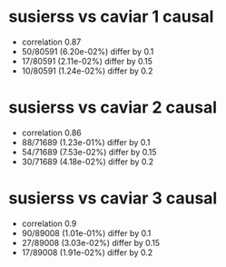# susierss vs caviar  1 causal

- correlation 0.87
- 50/80591 (6.20e-02%) differ by 0.1
- 17/80591 (2.11e-02%) differ by 0.15
- 10/80591 (1.24e-02%) differ by 0.2


# susierss vs caviar  2 causal

- correlation 0.86
- 88/71689 (1.23e-01%) differ by 0.1
- 54/71689 (7.53e-02%) differ by 0.15
- 30/71689 (4.18e-02%) differ by 0.2


# susierss vs caviar  3 causal

- correlation 0.9
- 90/89008 (1.01e-01%) differ by 0.1
- 27/89008 (3.03e-02%) differ by 0.15
- 17/89008 (1.91e-02%) differ by 0.2


